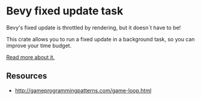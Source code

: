 # Bevy fixed update task

Bevy's fixed update is throttled by rendering, but it doesn´t have to be!

This crate allows you to run a fixed update in a background task,
so you can improve your time budget.

[Read more about it.](docs/physics_timestep_loop.md)

## Resources

- http://gameprogrammingpatterns.com/game-loop.html
